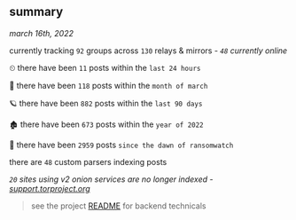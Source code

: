 
## summary
_march 16th, 2022_

currently tracking `92` groups across `130` relays & mirrors - _`48` currently online_

⏲ there have been `11` posts within the `last 24 hours`

🦈 there have been `118` posts within the `month of march`

🪐 there have been `882` posts within the `last 90 days`

🏚 there have been `673` posts within the `year of 2022`

🦕 there have been `2959` posts `since the dawn of ransomwatch`

there are `48` custom parsers indexing posts

_`20` sites using v2 onion services are no longer indexed - [support.torproject.org](https://support.torproject.org/onionservices/v2-deprecation/)_

> see the project [README](https://github.com/thetanz/ransomwatch#ransomwatch--) for backend technicals
